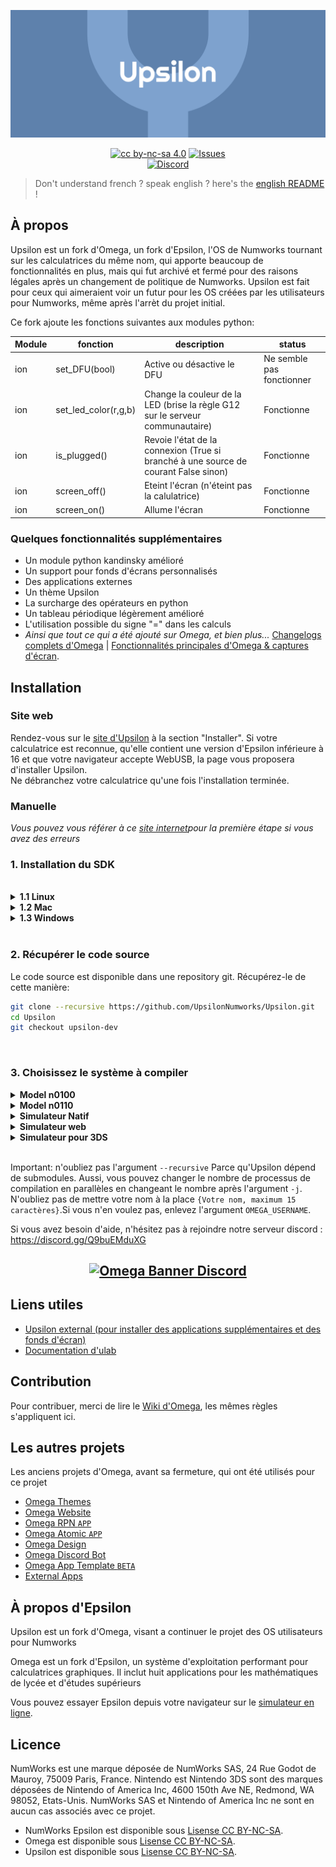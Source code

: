 <p align="center"><img src="https://github.com/Laporte12974/UpsilonDesign/blob/89a15953ae128aef8aa7d066dcaaf8d5c70f02a5/UPSILogo.png" /></p>

<p align="center">
  <a href="https://creativecommons.org/licenses/by-nc-sa/4.0/"><img alt="cc by-nc-sa 4.0" src="https://img.shields.io/badge/License-CC%20BY--NC--SA%204.0-525252.svg?labelColor=292929&logo=creative%20commons&style=for-the-badge" /></a>
  <a href="https://github.com/UpsilonNumworks/Upsilon/issues"><img alt="Issues" src="https://img.shields.io/github/issues/Lauryy06/Upsilon.svg?labelColor=292929&logo=git&style=for-the-badge" /></a>
  <br/>
  <a href="https://discord.gg/sbGvhWETAd"><img alt="Discord" src="https://img.shields.io/discord/663420259851567114?color=blue&labelColor=292929&label=chat%20-%20discord&logo=discord&style=for-the-badge" /></a>
</p>

> Don't understand french ? speak english ? here's the [english README](./README.md) !

## À propos

Upsilon est un fork d'Omega, un fork d'Epsilon, l'OS de Numworks tournant sur les calculatrices du même nom, qui apporte beaucoup de fonctionnalités en plus, mais qui fut archivé et fermé pour des raisons légales après un changement de politique de Numworks. Upsilon est fait pour ceux qui aimeraient voir un futur pour les OS créées par les utilisateurs pour Numworks, même après l'arrèt du projet initial.

Ce fork ajoute les fonctions suivantes aux modules python:

| Module | fonction             | description                                                                         | status                    |
| ------ | -------------------- | ----------------------------------------------------------------------------------- | ------------------------- |
| ion    | set_DFU(bool)        | Active ou désactive le DFU                                                          | Ne semble pas fonctionner |
| ion    | set_led_color(r,g,b) | Change la couleur de la LED (brise la règle G12 sur le serveur communautaire)       | Fonctionne                |
| ion    | is_plugged()         | Revoie l'état de la connexion (True si branché à une source de courant False sinon) | Fonctionne                |
| ion    | screen_off()         | Eteint l'écran (n'éteint pas la calulatrice)                                        | Fonctionne                |
| ion    | screen_on()          | Allume l'écran                                                                      | Fonctionne                |

### Quelques fonctionnalités supplémentaires

- Un module python kandinsky amélioré
- Un support pour fonds d'écrans personnalisés
- Des applications externes
- Un thème Upsilon
- La surcharge des opérateurs en python
- Un tableau périodique légèrement amélioré
- L'utilisation possible du signe "=" dans les calculs
- *Ainsi que tout ce qui a été ajouté sur Omega, et bien plus...* [Changelogs complets d'Omega](https://github.com/Omega-Numworks/Omega/wiki/Changelog) | [Fonctionnalités principales d'Omega & captures d'écran](https://github.com/Omega-Numworks/Omega/wiki/Main-features).

## Installation

### Site web

Rendez-vous sur le [site d'Upsilon](https://getupsilon.web.app/) à la section "Installer".
Si votre calculatrice est reconnue, qu'elle contient une version d'Epsilon inférieure à 16 et que votre navigateur accepte WebUSB, la page vous proposera d'installer Upsilon.  
Ne débranchez votre calculatrice qu'une fois l'installation terminée.

### Manuelle

 *Vous pouvez vous référer à ce  [site internet](https://www.numworks.com/resources/engineering/software/build/)pour la première étape si vous avez des erreurs*

### 1. Installation du SDK

<br>

<details>

<summary><b>1.1 Linux</b></summary>

<br>

<details>

<summary>Debian ou Ubuntu</summary>

<br>

Il suffit juste d'installer les dépendances en tapant ces commandes dans un Terminal en mode super-utilisateur.

```bash
apt-get install build-essential git imagemagick libx11-dev libxext-dev libfreetype6-dev libpng-dev libjpeg-dev pkg-config gcc-arm-none-eabi binutils-arm-none-eabi
```

C'est fait! Vous pouvez aller à l'étape 2.

<br>

</details>

<details>

<summary>Fedora</summary>

<br>

Installez toutes les dépendances grâce à cette commande:

```bash
dnf install make automake gcc gcc-c++ kernel-devel git ImageMagick libX11-devel libXext-devel freetype-devel libpng-devel libjpeg-devel pkg-config arm-none-eabi-gcc-cs arm-none-eabi-gcc-cs-c++
```

<br>

</details>

<details>

<summary>Nix/Nixos</summary>

<br>

Installez toutes les dépendances grâce à cette commande:

```bash
nix-env -p gcc libpng libjpeg xorg.libX11 pkg-config freetype xorg.libXext python3 imagemagick python310Packages.lz4 python310Packages.pypng python310Packages.pypng gcc-arm-embedded
```

<br>

</details>

</details>

<details>

<summary><b>1.2 Mac</b></summary>

<br>

Il est recommandé d'utiliser [Homebrew](https://brew.sh/). Une fois intsallé, utilisez:

```bash
brew install numworks/tap/epsilon-sdk
```

Et toutes les dépendances seront installées.

<br>

Vous pouvez aller à l'étape 2.

<br>

</details>

<details>

<summary><b>1.3 Windows</b></summary>

[Git](http://git-scm.com) doit être installé.

<br>

<details>

<summary>Avec Msys2/Mingw (Supportés par Numwoks bien qu'il y ait beaucoup de bugs)</summary>

L'environnement de compilation [Msys2](https://www.msys2.org/) est recommandé par Numworks pour obtenir la plupart des outils requis facilement. C'est ici que vous allez copier-colletoutes lecommandes de ce tutoriel. Une fois installé, copier-coller ces deux commandes dans le terminal:

```bash
pacman -S mingw-w64-x86_64-gcc mingw-w64-x86_64-freetype mingw-w64-x86_64-pkg-config mingw-w64-x86_64-libusb git make python
echo "export PATH=/mingw64/bin:$PATH" >> .bashrc
```

Ensuite, vous devrez installer [GCC toolchain for ARM](https://developer.arm.com/tools-and-software/open-source-software/developer-tools/gnu-toolchain/gnu-rm/downloads). Quand il vouest demandde choisir u dossier d'installation, choisissez `C:\msys64\home\User\gcc-arm\`. Il vous faudra ensuite ajouter ce dossier à votre $PATH. Tapez juste:

```bash
echo "export PATH=$PATH:$HOME/gcc-arm/bin" >> .bashrc
```

Redémarrez votre terminal et vous pouvez aller à l'étape 2!

</details>

<details>

<summary>Avec WSL 2</summary>

WSL est un système qui virtualise un environnement GNU/Linux dans Windows.

Votre version de windows doit être >= 1903.

#### Installation de WSL

1. Apuyez simulatanément sur les touches "windows" et "x" puis cliquez sur "Powershell administrateur". Entrez ensuite ceci dans la nouvelle fenêtre:

```powershell
dism.exe /online /enable-feature /featurename:Microsoft-Windows-Subsystem-Linux /all /norestart
```

Cette commande active WSL

```powershell
dism.exe /online /enable-feature /featurename:VirtualMachinePlatform /all /norestart
```

Cette commande permet d'autoriser le démarrage des machines signées par Microsoft.

2. Redémarrez votre ordinateur.

3. Téléchargez [ce fichier](https://wslstorestorage.blob.core.windows.net/wslblob/wsl_update_x64.msi) et suivez les instructions d'installation.

4. Ouvrez votre fenêtre powershell comme avant et tapez:

```powershell
wsl --set-default-version 2
```

5. téléchargez [Ubuntu](https://www.microsoft.com/store/apps/9n6svws3rx71) depuis le Microsoft store. Vous pouvez aussi installer [Debian](https://www.microsoft.com/store/productI9MSVKQC78PK6).

WSL est maintenant installé.

6. Installez maintenant la version pour ARM de GCC.
   
   ```bash
   sudo apt-get install build-essential git imagemagick libx11-dev libxext-dev libfreetype6-dev libpng-dev libjpeg-dev pkg-config gcc-arm-none-eabi binutils-arm-none-eabi
   ```

### Installation d'usbipd pour connecter la calculatrice à WSL (facultatif)

Pour connecter la calculatrice, il faut installer cet [outil](https://github.com/dorssel/usbipd-win/releases/download/v1.3.0/usbipd-win_1.3.0.msi). Il permet de connecter deperiphériques USpar internet.Suivez les instructions pour installer.

#### Ubuntu

1. Dans un terminal WSL Ubuntu, tapez:

```bash
sudo apt install linux-tools-5.4.0-77-generic hwdata
```

2. Editez /etc/sudoers pour que l'on puisse utiliser la commande usbip. Sur Ubutu, cele est fait de cette manière:

```bash
sudo visudo
```

3. Ajoutez `/usr/lib/linux-tools/5.4.0-77-generic` au début du secure_path. Après édition, la ligne devrait ressembler à:
   `Defaults secure_path="/usr/lib/linux-tools/5.4.0-77-generic:/usr/local/sbin:..."`

#### Debian

1.Si vous utiliser Debian, utilisez cette commande:

```bash
sudo apt install usbip hwdata usbutils
```

### Pour connecter la calculatrice à WSL

1. Ouvrez encore un powershell en mode administrateur et tapez:

```powershell
  usbipd wsl list
```

Ceci va lister les périphériques USB connectés à l'ordinateur. Reagrdez le BUSID de votre "Numworks Calculator".

2. Maintenant, lancez cette commande en remplçant <BUSID> par celui de votre caculatrice:

```powershell
usbipd wsl attach --busid <BUSID>
```

Le mot de passe de votre machine WSL vous sera demandé.

Vous pouvez aller à l'étape 2.

</details>

</details>

<br>

### 2. Récupérer le code source

Le code source est disponible dans une repository git. Récupérez-le de cette manière:

```bash
git clone --recursive https://github.com/UpsilonNumworks/Upsilon.git
cd Upsilon
git checkout upsilon-dev
```

<br>

### 3. Choisissez le système à compiler

<details>

<summary><b>Model n0100</b></summary>

(note: vous pouvez changer l'argument `EPSILON_I18N=en` avec `fr`, `nl`, `pt`, `it`, `de`, `es` or `hu`).

```bash
make MODEL=n0100 clean
make MODEL=n0100 EPSILON_I18N=en OMEGA_USERNAME="{Votre nom, maximum 15 caractères}" -j4
```

Maintenant, lancez soit:

```bash
make MODEL=n0100 epsilon_flash
```

pour directement flasher la calculatrice après avoir appuyé simultanément sur `reset` et `6` et avoir branché la calculatrice à l'ordinateur.

<br>

soit:

```bash
make MODEL=n0100 OMEGA_USERNAME="" binpack -j4
```

pour compiler les binpacks que vous pouvez distribuer et flasher depuis le [Ti-planet's webDFU](https://ti-planet.github.io/webdfu_numworks/n0100/).

</details>

<details>

<summary><b>Model n0110</b></summary>

Le bootloader vous permet d'installer firmware dans des "slots" séparés. Dans ce cas les applications externes ne pourront pas utiliser toute la mémoire mais la moitié. Si un seul slot est utilisé, le bootloader permettra d'utiliser toute la mémoire. Sans bootloader, les apps external peuvent utiliser toute la mémoire.

<details>
<summary>Bootloader</summary>

Votre calculatrice doit être flashé avec le bootloader d'[Upsilon](https://getupsilon.web.app) ou d'[Omega](https://getomega.dev).
Compilez avec:

```bash
make clean
make OMEGA_USERNAME="{Votre nom, max 15 caractères}" -j4
```

Ensuite lancez soit:

```bash
make epsilon.A_flash
```

pour flasher le slot actuel ou pour flasher par le flasher du booloader avec RESET, puis 4 (flash) et 1 (flash slots) pour flasher n'importe quel slot.

<br>

soit:

```bash
make OMEGA_USERNAME="{Votre nom, max 15 caractères}" binpack -j4
```

pour compiler les binpacks que vous pouvez distribuer et flasher depuis le [Ti-planet's webDFU](https://ti-planet.github.io/webdfu_numworks/n0100/). Vous les trouverez dans `output/release/device/bootloader/`.

</details>

<details>

<summary>Model n0110 sans bootloader (obsolète, utilisez le bootloader à la place pour la protection contre Epsilon)</summary>
Compilez avec:

```bash
make MODEL=n0110 clean
make MODEL=n0110 OMEGA_USERNAME="{Votre nom, max 15 caractères}" -j4
```

Ensuite lancez soit:

```bash
make MODEL=n0110 epsilon_flash
```

pour directement flasher la calculatrice après avoir appuyé simultanément sur `RESET` et `6` et avoir branché la calculatrice à l'ordinateur.
<br>

soit:

```bash
make MODEL=n0110 OMEGA_USERNAME="{Votre nom, max 15 caractères}" binpack -j4
```

pour compiler les binpacks que vous pouvez distribuer et flasher depuis le [Ti-planet's webDFU](https://ti-planet.github.io/webdfu_numworks/n0100/). Vous les trouverez dans `output/release/device/n0110/`.

</details>

</details>

<details>

<summary><b>Simulateur Natif</b></summary>

Lancez cette commande:

```bash
make clean
```

Vous pouvez soit choisir d'utiliser la commmande qui détectera automatiquement votre plateforme:

```bash
make PLATFORM=simulator
```

Ou choisir une commande qui correspond à votre plateforme:

```bash
make PLATFORM=simulator TARGET=android
make PLATFORM=simulator TARGET=ios
make PLATFORM=simulator TARGET=macos
make PLATFORM=simulator TARGET=web
make PLATFORM=simulator TARGET=windows
make PLATFORM=simulator TARGET=3ds
```

Vous trouverez les fichiers du simulateur dans `output/release/simulator/`.

</details>

<details>

<summary><b>Simulateur web</b></summary>

D'abord, installez emsdk :

```bash
git clone https://github.com/emscripten-core/emsdk.git
cd emsdk
./emsdk install 1.40.1
./emsdk activate 1.40.1
source emsdk_env.sh
```

Puis, compilez Upsilon :

```bash
make clean
make PLATFORM=simulator TARGET=web OMEGA_USERNAME="{Votre nom, maximum 15 caractères}" -j4
```

Le simulateur se trouve dans `output/release/simulator/web/simulator.zip`

</details>

<details>

<summary><b>Simulateur pour 3DS</b></summary>

Il vous faut devkitPro et devkitARM installés et dans votre path (les instructions sont [ici](https://devkitpro.org/wiki/Getting_Started))

```bash
git clone --recursive https://github.com/UpsilonNumworks/Upsilon.git
cd Upsilon
git checkout --recursive upsilon-dev
make PLATFORM=simulator TARGET=3ds -j
```

Vous pouvez ensuite mettre epsilon.3dsx sur une carte SDpour le lancer depuis le HBC ou utilisez 3dslink pour le lancer via le réseau:

```bash
3dslink output/release/simulator/3ds/epsilon.3dsx -a <3DS' IP ADDRESS>
```

</details>

<br>

Important: n'oubliez pas l'argument `--recursive` Parce qu'Upsilon dépend de submodules.
Aussi, vous pouvez changer le nombre de processus de compilation en parallèles en changeant le nombre après l'argument `-j`.
N'oubliez pas de mettre votre nom à la place `{Votre nom, maximum 15 caractères}`.Si vous n'en voulez pas, enlevez l'argument `OMEGA_USERNAME`.

Si vous avez besoin d'aide, n'hésitez pas à rejoindre notre serveur discord : <https://discord.gg/Q9buEMduXG>

<a href="https://discord.gg/Q9buEMduXG"><p align="center"><img alt="Omega Banner Discord" src="https://user-images.githubusercontent.com/12123721/86287349-54ef5800-bbe8-11ea-80c1-34eb1f93eebd.png" /></p></a>
---

## Liens utiles

- [Upsilon external (pour installer des applications supplémentaires et des fonds d'écran)](https://upsilonnumworks.github.io/Upsilon-External/)
- [Documentation d'ulab](https://micropython-ulab.readthedocs.io/en/latest/)

## Contribution

Pour contribuer, merci de lire le [Wiki d'Omega](https://github.com/Omega-Numworks/Omega/wiki/Contributing), les mêmes règles s'appliquent ici.

## Les autres projets

Les anciens projets d'Omega, avant sa fermeture, qui ont été utilisés pour ce projet

- [Omega Themes](https://github.com/Omega-Numworks/Omega-Themes)
- [Omega Website](https://github.com/Omega-Numworks/Omega-Website)
- [Omega RPN `APP`](https://github.com/Omega-Numworks/Omega-RPN)
- [Omega Atomic `APP`](https://github.com/Omega-Numworks/Omega-Atomic)
- [Omega Design](https://github.com/Omega-Numworks/Omega-Design)
- [Omega Discord Bot](https://github.com/Omega-Numworks/Omega-Discord-Bot)
- [Omega App Template `BETA`](https://github.com/Omega-Numworks/Omega-App-Template)
- [External Apps](https://github.com/Omega-Numworks/External-Apps)

## À propos d'Epsilon

Upsilon est un fork d'Omega, visant a continuer le projet des OS utilisateurs pour Numworks

Omega est un fork d'Epsilon, un système d'exploitation performant pour calculatrices graphiques. Il inclut huit applications pour les mathématiques de lycée et d'études supérieurs

Vous pouvez essayer Epsilon depuis votre navigateur sur le [simulateur en ligne](https://www.numworks.com/simulator/).

## Licence

NumWorks est une marque déposée de NumWorks SAS, 24 Rue Godot de Mauroy, 75009 Paris, France.
Nintendo est Nintendo 3DS sont des marques déposées de Nintendo of America Inc, 4600 150th Ave NE, Redmond, WA 98052, Etats-Unis.
NumWorks SAS et Nintendo of America Inc ne sont en aucun cas associés avec ce projet.

- NumWorks Epsilon est disponible sous [Lisense CC BY-NC-SA](https://creativecommons.org/licenses/by-nc-sa/4.0/legalcode).
- Omega est disponible sous [Lisense CC BY-NC-SA](https://creativecommons.org/licenses/by-nc-sa/4.0/legalcode).
- Upsilon est disponible sous [Lisense CC BY-NC-SA](https://creativecommons.org/licenses/by-nc-sa/4.0/legalcode).
